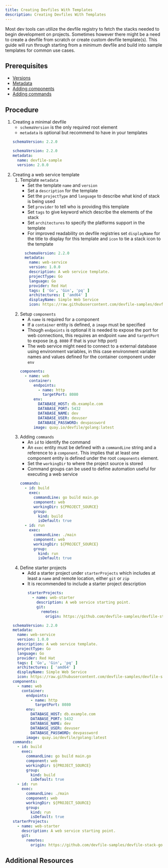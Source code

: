 ```yaml
---
title: Creating Devfiles With Templates
description: Creating Devfiles With Templates
---
```


Most dev tools can utilize the devfile registry to 
fetch the stacks needed to begin development on projects. 
Sometimes however there might be a need to create a devfile 
from scratch or create custom devfile template(s). 
This guide will run through starting from a minimum devfile and 
build into sample templates for common use cases.

## Prerequisites

- [Versions](./versions)
- [Metadata](./metadata)
- [Adding components](./adding-components)
- [Adding commands](./adding-commands)

## Procedure

1. Creating a minimal devfile
    - `schemaVersion` is the only required root element
    - `metadata` is optional but recommend to have in your 
    templates
    ```yaml {% title="Minimal Devfile" filename="devfile.yaml" %}
    schemaVersion: 2.2.0
    ```
    ```yaml {% title="Minimal Devfile with Metadata" filename="devfile.yaml" %}
    schemaVersion: 2.2.0
    metadata:
      name: devfile-sample
      version: 2.0.0
    ```
2. Creating a web service template
    1. Template `metadata`
        - Set the template `name` and `version`
        - Set a `description` for the template
        - Set the `projectType` and `language` to describe what
        kind of stack is being used
        - Set `provider` to tell who is providing this template
        - Set `tags` to give keyword which describe the elements
        of the stack
        - Set `architectures` to specify the platforms support in 
        the template
        - For improved readability on devfile registries set `displayName` for the title to display for this template and `icon` to tie a stack icon to the template
        ```yaml {% filename="devfile.yaml" %}
          schemaVersion: 2.2.0
          metadata:
            name: web-service
            version: 1.0.0
            description: A web service template.
            projectType: Go
            language: Go
            provider: Red Hat
            tags: [ 'Go', 'Gin', 'pq' ]
            architectures: [ 'amd64' ]
            displayName: Simple Web Service
            icon: https://raw.githubusercontent.com/devfile-samples/devfile-stack-icons/main/golang.svg
          ```
    2. Setup `components`
        - A `name` is required for a component
        - If a `container` entity is defined, a `image` must be 
        specified
        - Though `endpoints` is optional it is needed to expose 
        the port for web connections, this requires an endpoint `name`
        and `targetPort` to expose (e.g. `8080` if that is your http 
        port)
        - The web service might need to connect to a external 
        database using environment variables, in this case 
        environment variable names and values defined for the 
        container component under `env`
        ```yaml {% filename="devfile.yaml" %}
        components:
          - name: web
            container:
              endpoints:
                - name: http
                  targetPort: 8080
              env:
                DATABASE_HOST: db.example.com
                DATABASE_PORT: 5432
                DATABASE_NAME: dev
                DATABASE_USER: devuser
                DATABASE_PASSWORD: devpassword
              image: quay.io/devfile/golang:latest
        ```
    3. Adding `commands`
        - An `id` to identify the command
        - An `exec` entity must be defined with a `commandLine` string
        and a reference to a `component`. This implies that at least 
        one component entity is defined under the root `components`
        element.
        - Set the `workingDir` to where the project source is 
        stored
        - Command groups can be used to define automation useful
        for executing a web service
        ```yaml {% filename="devfile.yaml" %}
        commands:
          - id: build
            exec:
              commandLine: go build main.go
              component: web
              workingDir: ${PROJECT_SOURCE}
              group:
                kind: build
                isDefault: true
          - id: run
            exec:
              commandLine: ./main
              component: web
              workingDir: ${PROJECT_SOURCE}
              group:
                kind: run
                isDefault: true
        ```
    4. Define starter projects
        - Add a starter project under `starterProjects` which
        includes at least a `name` and remote location, either
        `git` or `zip`
        - It is recommended to include a starter project 
        description
          ```yaml {% filename="devfile.yaml" %}
          starterProjects:
            - name: web-starter
              description: A web service starting point.
              git:
                remotes:
                  origin: https://github.com/devfile-samples/devfile-stack-go.git
          ```
    ```yaml {% title="Complete Web Service Template" filename="devfile.yaml" %}
    schemaVersion: 2.2.0
    metadata:
      name: web-service
      version: 1.0.0
      description: A web service template.
      projectType: Go
      language: Go
      provider: Red Hat
      tags: [ 'Go', 'Gin', 'pq' ]
      architectures: [ 'amd64' ]
      displayName: Simple Web Service
      icon: https://raw.githubusercontent.com/devfile-samples/devfile-stack-icons/main/golang.svg
    components:
      - name: web
        container:
          endpoints:
            - name: http
              targetPort: 8080
          env:
            DATABASE_HOST: db.example.com
            DATABASE_PORT: 5432
            DATABASE_NAME: dev
            DATABASE_USER: devuser
            DATABASE_PASSWORD: devpassword
          image: quay.io/devfile/golang:latest
    commands:
      - id: build
        exec:
          commandLine: go build main.go
          component: web
          workingDir: ${PROJECT_SOURCE}
          group:
            kind: build
            isDefault: true
      - id: run
        exec:
          commandLine: ./main
          component: web
          workingDir: ${PROJECT_SOURCE}
          group:
            kind: run
            isDefault: true
    starterProjects:
      - name: web-starter
        description: A web service starting point.
        git:
          remotes:
            origin: https://github.com/devfile-samples/devfile-stack-go.git
    ```


## Additional Resources
